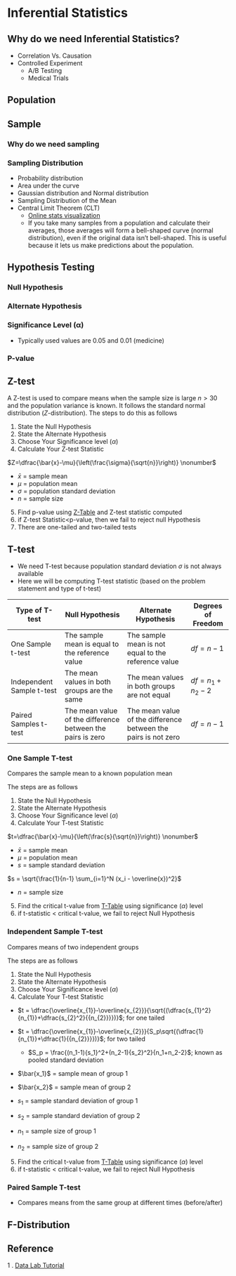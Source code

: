 # Inferential Statistics

## Why do we need Inferential Statistics? 
- Correlation Vs. Causation
- Controlled Experiment
    - A/B Testing
    - Medical Trials

## Population
## Sample
### Why do we need sampling
### Sampling Distribution
- Probability distribution
- Area under the curve
- Gaussian distribution and Normal distribution
- Sampling Distribution of the Mean
- Central Limit Theorem (CLT)
    - [Online stats visualization](https://onlinestatbook.com/stat_sim/sampling_dist/)
    - If you take many samples from a population and calculate their averages, those averages will form a bell-shaped curve (normal distribution), even if the original data isn’t bell-shaped. This is useful because it lets us make predictions about the population.

## Hypothesis Testing
### Null Hypothesis
### Alternate Hypothesis
### Significance Level (α)
- Typically used values are 0.05 and 0.01 (medicine)
### P-value

## Z-test
A Z-test is used to compare means when the sample size is large $n>30$ and the population variance is known. It follows the standard normal distribution ($Z$-distribution).
The steps to do this as follows
1. State the Null Hypothesis
2. State the Alternate Hypothesis
3. Choose Your Significance level ($\alpha$)
4. Calculate Your Z-test Statistic

$Z=\dfrac{\bar{x}-\mu}{\left(\frac{\sigma}{\sqrt{n}}\right)} \nonumber$

- $\bar{x}$ = sample mean
- $\mu$ = population mean
- $\sigma$ = population standard deviation
- $n$ = sample size

5. Find p-value using [Z-Table](https://math.arizona.edu/~rsims/ma464/standardnormaltable.pdf) and Z-test statistic computed
6. if Z-test Statistic<p-value, then we fail to reject null Hypothesis
7. There are one-tailed and two-tailed tests

## T-test
- We need T-test because population standard deviation $\sigma$ is not always available
- Here we will be computing T-test statistic (based on the problem statement and type of t-test)


| **Type of T-test**        | **Null Hypothesis**                                        | **Alternate Hypothesis**                                       | **Degrees of Freedom** |
|---------------------------|------------------------------------------------------------|----------------------------------------------------------------|------------------------|
| One Sample t-test         | The sample mean is equal to the reference value            | The sample mean is not equal to the reference value            | $df = n-1$             |
| Independent Sample t-test | The mean values in both groups are the same                | The mean values in both groups are not equal                   | $df = n_1+n_2-2$       |
| Paired Samples t-test     | The mean value of the difference between the pairs is zero | The mean value of the difference between the pairs is not zero | $df = n-1$             |

### One Sample T-test
Compares the sample mean to a known population mean

The steps are as follows

1. State the Null Hypothesis
2. State the Alternate Hypothesis
3. Choose Your Significance level ($\alpha$)
4. Calculate Your T-test Statistic

$t=\dfrac{\bar{x}-\mu}{\left(\frac{s}{\sqrt{n}}\right)} \nonumber$

- $\bar{x}$ = sample mean
- $\mu$ = population mean
- $s$ = sample standard deviation

$s = \sqrt{\frac{1}{n-1} \sum_{i=1}^N (x_i - \overline{x})^2}$
- $n$ = sample size
5. Find the critical t-value from [T-Table](https://www.sjsu.edu/faculty/gerstman/StatPrimer/t-table.pdf) using significance ($\alpha$) level
6. if t-statistic < critical t-value, we fail to reject Null Hypothesis

### Independent Sample T-test

Compares means of two independent groups

The steps are as follows

1. State the Null Hypothesis
2. State the Alternate Hypothesis
3. Choose Your Significance level ($\alpha$)
4. Calculate Your T-test Statistic

- $t = \dfrac{\overline{x_{1}}-\overline{x_{2}}}{\sqrt{(\dfrac{s_{1}^2}{n_{1}}+\dfrac{s_{2}^2}{{n_{2}}}})}$; for one tailed
- $t = \dfrac{\overline{x_{1}}-\overline{x_{2}}}{S_p\sqrt{(\dfrac{1}{n_{1}}+\dfrac{1}{{n_{2}}}})}$; for two tailed
  - $S_p = \frac{(n_1-1){s_1}^2+(n_2-1){s_2}^2}{n_1+n_2-2}$; known as pooled standard deviation

- $\bar{x_1}$ = sample mean of group 1
- $\bar{x_2}$ = sample mean of group 2
- $s_1$ = sample standard deviation of group 1
- $s_2$ = sample standard deviation of group 2
- $n_1$ = sample size of group 1
- $n_2$ = sample size of group 2

5. Find the critical t-value from [T-Table](https://www.sjsu.edu/faculty/gerstman/StatPrimer/t-table.pdf) using significance ($\alpha$) level
6. if t-statistic < critical t-value, we fail to reject Null Hypothesis

### Paired Sample T-test
- Compares means from the same group at different times (before/after)

## F-Distribution

## Reference 
1 . [Data Lab Tutorial](https://datatab.net/tutorial/hypothesis-testing)